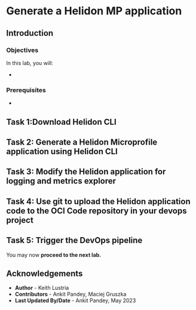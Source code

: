 # Generate a Helidon MP application

## Introduction



### Objectives

In this lab, you will:

* 

### Prerequisites

* 

## Task 1:Download Helidon CLI



## Task 2: Generate a Helidon Microprofile application using Helidon CLI



## Task 3: Modify the Helidon application for logging and metrics explorer



## Task 4: Use git to upload the Helidon application code to the OCI Code repository in your devops project



## Task 5: Trigger the DevOps pipeline



You may now **proceed to the next lab.**

## Acknowledgements

* **Author** -  Keith Lustria
* **Contributors** - Ankit Pandey, Maciej Gruszka
* **Last Updated By/Date** - Ankit Pandey, May 2023